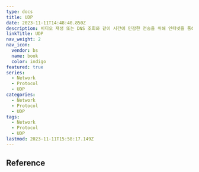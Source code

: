 ```yaml
---
type: docs
title: UDP
date: 2023-11-11T14:48:40.850Z
description: 비디오 재생 또는 DNS 조회와 같이 시간에 민감한 전송을 위해 인터넷을 통해 사용
linkTitle: UDP
nav_weight: 2
nav_icon:
  vendor: bs
  name: book
  color: indigo
featured: true
series:
  - Network
  - Protocol
  - UDP
categories:
  - Network
  - Protocol
  - UDP
tags:
  - Network
  - Protocol
  - UDP
lastmod: 2023-11-11T15:58:17.149Z
---
```


## Reference
